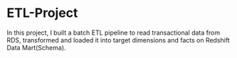 # ETL-Project
In this project, I built a batch ETL pipeline to read transactional data from RDS, transformed and loaded it into target dimensions and facts on Redshift Data Mart(Schema).
